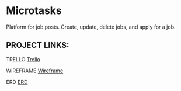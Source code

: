 # Microtasks
Platform for job posts. Create, update, delete jobs, and apply for a job.

## PROJECT LINKS:

TRELLO [Trello](https://trello.com/b/ZCjCuhEB/microtasks)

WIREFRAME [Wireframe](https://whimsical.com/wireframe-capstone-TLD7PwEH6WZodMutGDcDeA)

ERD [ERD](https://whimsical.com/erd-capstone-VeSzgqKYV4DHfaFJLbnYsm)
